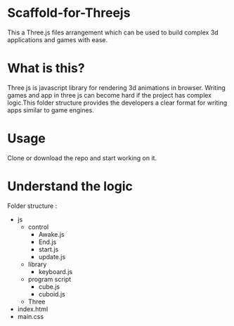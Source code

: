 # Scaffold-for-Threejs
This a Three.js files arrangement which can be used to build complex 3d applications and games with ease.

# What is this?

Three js is javascript library for rendering 3d animations in browser. Writing games and app in three js can become hard if the project has complex logic.This folder structure provides the developers a clear format for writing apps similar to game engines.

# Usage
Clone or download the repo and start working on it.

# Understand the logic
Folder structure :
- js
  - control
    - Awake.js
    - End.js
    - start.js
    - update.js
  - library
    - keyboard.js 
  - program script
    - cube.js
    - cuboid.js
  - Three
- index.html
- main.css
